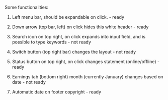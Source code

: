 Some functionalities:
1. Left menu bar, should be expandable on click. - ready

2. Down arrow (top bar, left) on click hides this white header - ready

3. Search icon on top right, on click expands into input field, and is possible to type keywords - not ready

4. Switch button (top right bar) changes the layout - not ready

5. Status button on top right, on click changes statement (online/offline) - ready

6. Earnings tab (bottom right) month (currently January) changes based on date - not ready

7. Automatic date on footer copyright - ready